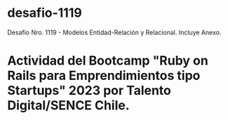 # desafio-1119
Desafío Nro. 1119 - Modelos Entidad-Relación y Relacional.
Incluye Anexo.
# Actividad del Bootcamp "Ruby on Rails para Emprendimientos tipo Startups" 2023 por Talento Digital/SENCE Chile.
